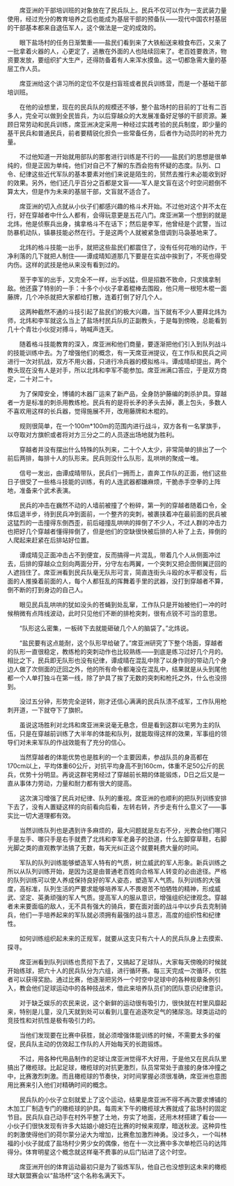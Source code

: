 　　席亚洲的干部培训班的对象放在了民兵队上。民兵不仅可以作为一支武装力量使用，经过充分的教育培养之后也能成为基层干部的预备队——现代中国农村基层的干部基本都来自退伍军人，这个做法是一定的成效的。

　　眼下盐场村的任务日渐繁重——盐民们看到来了大铁船送来粮食布匹，又来了一批拿着火器的人，心更定了，逃散在外面的人也陆续回来了。老百姓要救济，物资要发放，要组织扩大生产，还得防备着有人来浑水摸鱼。这一切都急需大量的基层工作人员。

　　席亚洲给这个讲习所的定位不仅是扫盲班或者民兵训练营，而是一个基础干部培训班。

　　在他的设想里，现在的民兵队的规模还不够，整个盐场村的目前的丁壮有二百多人，完全可以做到全民皆兵，为以后穿越众的大发展准备好足够的干部资源。兼顾日常劳动和民兵训练，席亚洲决定采用一种经过实践考验的民兵制度，即少量的基干民兵和普通民兵，前者要精锐化担负一些常备任务，后者作为动员时的补充力量。

　　不过他知道一开始就用部队的那套进行训练是不行的——盐民们的思想是很单纯的，但是正因为单纯，他们对自己不了解的东西会抱有怀疑的态度。队列、口令、纪律这些近代军队的基本要素对他们来说是陌生的，贸然去推行未必能收到好的效果。另外，他们还几乎百分之百都是文盲——军人是文盲在这个时空问题倒不算太大，但是作为未来的基层干部，文盲就不适合了。

　　席亚洲的切入点就从小伙子们都感兴趣的格斗术开始。不过他对这个并不太在行，好在穿越者中什么人都有，会得玩意更是五花八门。席亚洲第一个想到的就是北炜，他是侦察兵出身，擒拿格斗不在话下；然后是李军，他曾经是个武警，当过防暴机动队，镇暴技能必然在行。于是这两个人就被紧急借调到马袅基地来了。

　　北炜的格斗技能一出手，就把这些盐民们都震住了，没有任何花哨的动作，干净利落的几下就把人制住——谭成晴知道那几下要是在实战中挨到了，不死也得受内伤。这样的武技是他从来没有看到过的。

　　至于李军的出手，又完全不一样，出手凶猛，但是招数不致命，只求擒拿制敌。他还露了特别的一手：十多个小伙子拿着棍棒去围殴，他只用一根短木棍一面藤牌，几个冲杀就把大家都给打散，连着打倒了好几个人。

　　这两种截然不通的斗技引起了盐民们的极大兴趣，当下就有不少人要拜北炜为师，北炜和李军就这么当上了盐场村民兵队的正副教头，于是每到傍晚，总能看到几十个青壮小伙捉对搏斗，呐喊声连天。

　　随着格斗技能教育的深入，席亚洲和他们商量，要逐渐把他们引入到队列战斗的技能训练中去。为了增强他们的概念，有一天席亚洲提议，在工作队和民兵之间进行一次对抗战，双方不用火器，只进行冷兵器的模拟格斗。谭成晴却提出，两个教头现在没有人是对手，所以北炜和李军不能参加。席亚洲满口答应，于是双方商定，二十对二十。

　　为了保障安全，博铺的木器厂运来了新产品，全身防护藤编的刺杀护具。穿越者一方是标准的刺杀用教练枪。民兵有的是将长矛的矛头去掉，裹上包头，多数人不喜欢用这样的长兵器，觉得施展不开，改用藤牌和木棍的。

　　规则很简单，在一个100m*100m的范围内进行战斗，双方各有一名掌旗手，以夺取对方旗帜或者将对方三分之二的人员逐出场地就为胜利。

　　穿越者并没有摆出什么特殊的队列来，二十个人太少，非常简单的排出了一个前后两排，每排十人的队形来。民兵则没什么队形，乱哄哄的聚成一堆。

　　信号一发出，由谭成晴带队，民兵们一拥而上，直奔工作队的正面，他们这些日子很受了一些格斗技能的训练，有的人连武器都嫌麻烦，干脆赤手空拳的上阵地，准备来个武术表演。

　　民兵的冲击在巍然不动的人墙前被撞了个粉碎，第一列的穿越者随着口令，全体后退半步，待到民兵冲到面前，一个整齐的突刺，被裹挟着冲在最前面的民兵被这猛烈的一击撞得东倒西歪，前后碰撞乱哄哄的摔倒了不少人，不过人群的冲击力也把好几个穿越者懂得摔倒了，但是他们的空缺很快被后排的人补了上去，摔倒的人爬起来赶紧在后排站好位置。

　　谭成晴见正面冲击占不到便宜，反而搞得一片混乱，带着几个人从侧面冲过去，后排的穿越众立刻向两面分开，分守左右两翼，一个突刺又把企图侧翼迂回的人遮挡住了。席亚洲看到民兵队毫无队形可言，简直连街头斗殴的水平都没有，后面的人推搡着前面的人，每个人都狂乱的挥舞着手里的武器，没打到穿越者不算，倒不断的打到身边的自己人。

　　眼见民兵乱哄哄的犹如没头的苍蝇到处乱窜，工作队只是开始被他们一冲的时候稍微有点阵线波动，此时只见他们不断的排枪突刺，很有点锐不可当的意思。

　　“队形这么密集，一板砖下去就能砸破几个人的脑袋了。”北炜说。

　　“盐民要有这点能耐，这个队形早给破了。”席亚洲研究了下整个场面，穿越者的队形一直很稳定，教练枪的突刺动作也比较熟练——到底是练习过好几个月的。相比之下，民兵即无队形也没有纪律，谭成晴在混乱中除了以身作则的带动几个身边人做了次侧面的迂回之外，他的所有命令都淹没在混乱中，结果就是从头到尾他都一个人单打独斗在第一线，除了护具了挨了无数的突刺和枪托之外，什么也没捞到。

　　没过五分钟，形势完全逆转，刚才还信心满满的民兵队溃不成军，工作队用枪刺开道，一下就夺下了旗帜。

　　虽说这场胜利对北炜和席亚洲来说毫无悬念，但是看到这群以宅男为主的队伍，只是在穿越前训练了大半年的体能和队列，就能取得这样的效果，军事组的领导们对未来军队的作战效能有了充分的信心。

　　当然穿越者的体能优势也是胜利的一个主要因素，参战队员的身高都在170cm以上，平均体重60公斤，对抗平均身高不到160cm，体重不足50公斤的民兵，优势十分明显。再说这群宅男经过了穿越前长期的体能锻炼，D日之后又是一直从事体力劳动，力量和耐力都有很大的提高。

　　这次演习增强了民兵对纪律、队列的重视。席亚洲的也顺利的把队列训练安排下去了，没有人置疑这样的向前看向后看，左转右转，齐步走有什么意义了——事实比一切大道理都有效。

　　当然训练队列也是遇到许多麻烦的，最大问题就是左右不分，光教会他们哪只手是左手、哪只手是右手就费了北炜和李军老鼻子的劲道，什么左脚穿草鞋，右脚光脚之类的直观教学法搞了无数，每天光纠正这个就要耗费大量的时间。

　　军队的队列训练能够塑造军人特有的气质，树立威武的军人形象。新兵训练之所以从队列训练开始，是因为这是由普通老百姓向合格军人转变的必由途径。严格的队列训练可以使人养成保持良好的军人姿态，塑造军人气质。队列训练的大强度，高标准，队列生活的严要求能够培养军人不畏艰苦不怕牺牲的精神，形成威武、坚定、英勇顽强的军人气质。提高军人的服从意识，增强组织纪律观念。穿越者未来要面临的敌人，无不具有强大的骑兵，要在面对面的战斗中以步兵去克制骑兵，他们一手培养起来的军队就必须拥有最强的战斗意志，高度的组织性和纪律性。

　　如何训练组织起未来的正规军，就要从这支只有六十人的民兵队身上去摸索、探寻。

　　席亚洲看到队列训练也贯彻下去了，又搞起了足球队，大家每天傍晚的时候就开始练球，把六十人的民兵队分为六组，进行循环赛。每三天完成一次循环，优胜者可以获得奖励。通过比赛，他逐渐把另外一个时空中足球中的各种规章条例引入，教会他们足球运动中的各种技战术，借此来培养队员们的团队意识纪律意识。

　　对于缺乏娱乐的农民来说，这个新鲜的运动很有吸引力，很快就在村里风靡起来，特别是儿童，没几天就到处可以看到儿童在追逐吹足气的猪尿泡。球类运动的竞技性和对抗性是极有吸引力的。

　　当他们发现要在比赛中获胜，就必须增强体能训练的时候，不需要太多的催促，民兵队主动的仿效起工作队的人开始每天的长跑锻炼。

　　不过，用各种代用品制作的足球让席亚洲觉得不大好用，于是他又在民兵队里搞出了橄榄球。比起足球，橄榄球的对抗更激烈，队员常常处于直接的身体冲撞之中，比赛激烈刺激。而且橄榄球的节奏快，对时间掌握必须很准确，席亚洲也意图用比赛来引入他们对精确时间的概念。

　　民兵队的小伙子立刻就爱上了这个运动，结果是席亚洲不得不再次要求博铺的木加工厂制造专门的橄榄球的护具。每周末下午的橄榄球大赛就成了盐场村的固定节目。民兵队自己动手在村外平整了土地，夯实了地面，还用木材搭建了看台——小伙子们很快发现有许多大姑娘小媳妇在比赛的时候来观摩，暗送秋波。这种异性的刺激使得他们的荷尔蒙分泌大为增加，比赛愈加激烈神勇。没过多久，一个叫林福的小伙子就成了盐场村少男少女的偶像，他在十一次比赛中多次单枪匹马的达阵得分。体育明星这个概念就这样毫不费事的从后门钻进了这个时空。

　　席亚洲开创的体育运动最初只是为了锻炼军队，他自己也没想到这未来的橄榄球大联盟赛会以“盐场杯”这个名称名满天下。
